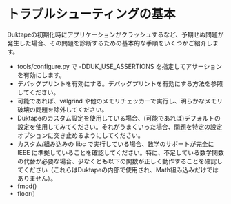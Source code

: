 # トラブルシューティングの基本

Duktapeの初期化時にアプリケーションがクラッシュするなど、予期せぬ問題が発生した場合、その問題を診断するための基本的な手順をいくつかご紹介します。

- tools/configure.py で -DDUK_USE_ASSERTIONS を指定してアサーションを有効にします。
- デバッグプリントを有効にする。デバッグプリントを有効にする方法を参照してください。
- 可能であれば、valgrind や他のメモリチェッカーで実行し、明らかなメモリ破壊の問題を除外してください。
- Duktapeのカスタム設定を使用している場合、(可能であれば)デフォルトの設定を使用してみてください。それがうまくいった場合、問題を特定の設定オプションに突き止めるようにしてください。
- カスタム/組み込みの libc で実行している場合、数学のサポートが完全に IEEE に準拠していることを確認してください。特に、不足している数学関数の代替が必要な場合、少なくとも以下の関数が正しく動作することを確認してください（これらはDuktapeの内部で使用され、Math組み込みだけではありません）。
- fmod()
- floor()
